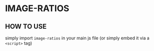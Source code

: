 # IMAGE-RATIOS

## HOW TO USE

simply import `image-ratios` in your main js file (or simply embed it via a `<script>` tag)